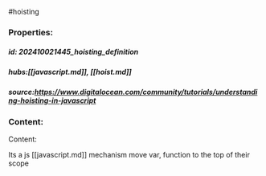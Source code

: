#hoisting
### Properties:


##### id: 202410021445_hoisting_definition
##### hubs:[[javascript.md]], [[hoist.md]]
##### source:https://www.digitalocean.com/community/tutorials/understanding-hoisting-in-javascript



### Content:
Content:

Its a js [[javascript.md]] mechanism move var, function to the top of their scope



